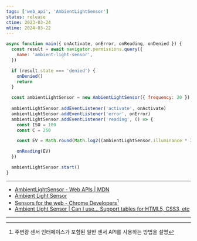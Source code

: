 ```yaml
---
tags: ['web_api', 'AmbientLightSensor']
status: release
ctime: 2023-03-24
mtime: 2024-03-22
---
```


```js
async function main({ onActivate, onError, onReading, onDenied }) {
  const result = await navigator.permissions.query({
    name: 'ambient-light-sensor',
  })

  if (result.state === 'denied') {
    onDenied()
    return
  }

  const ambientLightSensor = new AmbientLightSensor({ frequency: 20 })
  
  ambientLightSensor.addEventListener('activate', onActivate)
  ambientLightSensor.addEventListener('error', onError)
  ambientLightSensor.addEventListener('reading', () => {
    const ISO = 100
    const C = 250

    const EV = Math.round(Math.log2((ambientLightSensor.illuminance * ISO) / C))

    onReading(EV)
  })

  ambientLightSensor.start()
}
```

---

- [AmbientLightSensor - Web APIs | MDN](https://developer.mozilla.org/en-US/docs/Web/API/AmbientLightSensor)
- [Ambient Light Sensor](https://www.w3.org/TR/ambient-light/)
- [Sensors for the web - Chrome Developers](https://developer.chrome.com/articles/generic-sensor/)[^257-1]
- [Ambient Light Sensor | Can I use... Support tables for HTML5, CSS3, etc](https://caniuse.com/ambient-light)

---

[^257-1]: 주변광 센서 인터페이스가 포함된 일반 센서 API를 사용하는 방법을 설명